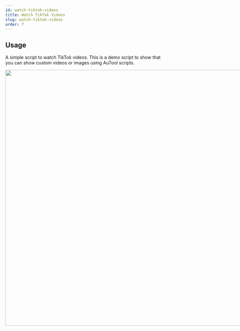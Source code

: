 ```yaml
---
id: watch-tiktok-videos
title: Watch TikTok Videos
slug: watch-tiktok-videos
order: 7
---
```


## Usage

A simple script to watch TikTok videos. This is a demo script to show that you can show custom videos or images using AuTool scripts.

<img src="https://raw.githubusercontent.com/danalite/awesome-autool-scripts/master/danalite/Mini-Tools/Watch-Tiktok-Videos/demo-media.gif" style="width:800px;max-width:800px" />
